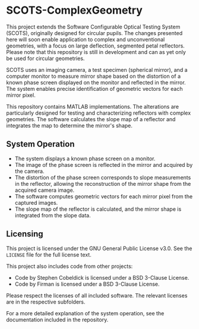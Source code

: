 # SCOTS-ComplexGeometry
This project extends the Software Configurable Optical Testing System (SCOTS), originally designed for circular pupils. The changes presented here will soon enable application to complex and unconventional geometries, with a focus on large deflection, segmented petal reflectors. Please note that this repository is still in development and can as yet only be used for circular geometries.

SCOTS uses an imaging camera, a test specimen (spherical mirror), and a computer monitor to measure mirror shape based on the distortion of a known phase screen displayed on the monitor and reflected in the mirror. The system enables precise identification of geometric vectors for each mirror pixel.

This repository contains MATLAB implementations. The alterations are particularly designed for testing and characterizing reflectors with complex geometries. The software calculates the slope map of a reflector and integrates the map to determine the mirror's shape.

## System Operation
- The system displays a known phase screen on a monitor.
- The image of the phase screen is reflected in the mirror and acquired by the camera.
- The distortion of the phase screen corresponds to slope measurements in the reflector, allowing the reconstruction of the mirror shape from the acquired camera image.
- The software computes geometric vectors for each mirror pixel from the captured images.
- The slope map of the reflector is calculated, and the mirror shape is integrated from the slope data.

## Licensing
This project is licensed under the GNU General Public License v3.0. See the `LICENSE` file for the full license text.

This project also includes code from other projects:

- Code by Stephen Cobeldick is licensed under a BSD 3-Clause License.
- Code by Firman is licensed under a BSD 3-Clause License.

Please respect the licenses of all included software. The relevant licenses are in the respective subfolders.

For a more detailed explanation of the system operation, see the documentation included in the repository.
